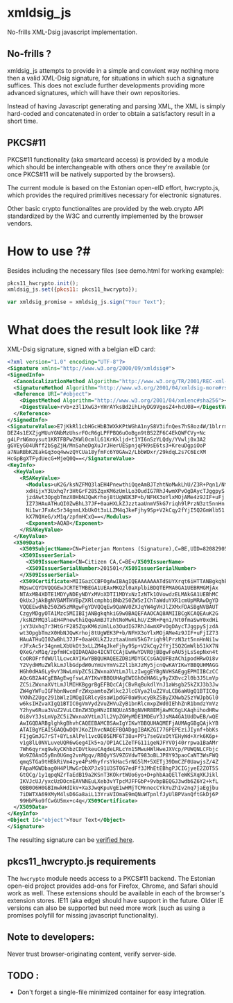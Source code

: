 # xmldsig\_js
No-frills XML-Dsig javascript implementation.

## No-frills ? ##
xmldsig\_js attempts to provide in a simple and convient way nothing more then a valid XML-Dsig signature, for situations in which such a signature suffices. This does not exclude further developments providing more advanced signatures, which will have their own repositories.

Instead of having Javascript generating and parsing XML, the XML is simply hard-coded and concatenated in order to obtain a satisfactory result in a short time.

## PKCS\#11 ##
PKCS\#11 functionality (aka smartcard access) is provided by a module which should be interchangeable with others once they're available (or once PKCS#11 will be natively supported by the browsers).

The current module is based on the Estonian open-eID effort, hwcrypto.js, which provides the required primitives necessary for electronic signatures.

Other basic crypto functionalites are provided by the web.crypto API standardized by the W3C and currently implemented by the browser vendors.

# How to use ?#
Besides including the necessary files (see demo.html for working example):

```javascript
pkcs11_hwcrypto.init();
xmldsig_js.set({pkcs11: pkcs11_hwcrypto});

var xmldsig_promise = xmldsig_js.sign("Your Text");
```

# What does the result look like ?#
XML-Dsig signature, signed with a belgian eID card:

```xml
<?xml version="1.0" encoding="UTF-8"?>
<Signature xmlns="http://www.w3.org/2000/09/xmldsig#">
<SignedInfo>
  <CanonicalizationMethod Algorithm="http://www.w3.org/TR/2001/REC-xml-c14n-20010315"></CanonicalizationMethod>
  <SignatureMethod Algorithm="http://www.w3.org/2001/04/xmldsig-more#rsa-sha256"></SignatureMethod>
  <Reference URI="#object">
    <DigestMethod Algorithm="http://www.w3.org/2001/04/xmlenc#sha256"></DigestMethod>
    <DigestValue>rvb+z3l1XwG3+YHrAYksBd2ihLHyDG9VgosZ4+hcU08=</DigestValue>
  </Reference>
</SignedInfo>
<SignatureValue>E7jKkRl1cbHGcHbB3WXkKPtWGhA1nyS8V3ifnQes7hS8oz4W/1blrrmRQhuYQeQE
DEZ4s1EXZjgMUuYGNbMzUhsrFOcR6gLPFPBQ6uOoBgn9tBS2ZF6C4EkQWFCVy+Nc
g4LPrN6moysut1KRTFBPwZKWl0cmlL61KrKkljd+t1YI6nSzYLQdy/YVwlj0x3A2
gGVEyG04UNff2bSgZjH/MnSaheDgXuJrJHerUESpnjqPH9sE6ts3+KreuDgpiOoP
a7NaRBbK2EakGq3oq4wwzQYCUa18yfmFc6Y0GAw2/LbbWDxr/29kdqL2s7C6EcXM
HcGpBgXTFydUecG+MjeQ0Q==</SignatureValue>
<KeyInfo>
  <KeyValue>
    <RSAKeyValue>
      <Modulus>uK2G/ksNZFMQ3laEH4PnewthiQqeAmBJTzhtNoMwkLhU/Z3R+Pqn1/Nt0fmaSwY0
      xdHijxY3Uxhq7r3HtGrF285ZqxKM6zUmlLo3OudIG7RhJ4wmXPvOgDAycTJggpyS
      jzdAwt3OpgbTmzX0HbNJQwKrhoj8tUgWEK3P+b/NFHX3oYlxMOjAMe4z9JIF+uFj
      IZ73HAuATHuQI0ZwBhL37JF+0aaHXLkZJzztaaUnmV5kG7riqh9lPrzN3zt5nnHn
      Ni1wrJFxAc5r34gnmLXbUkOt3xLLZM4qJkeFjhy9Sp+V2kCqy2fYjI5Q2GmWlb51
      kX7NQXeG/xM1q/zpfmHCxQ==</Modulus>
      <Exponent>AQAB</Exponent>
    </RSAKeyValue>
  </KeyValue>
  <X509Data>
    <X509SubjectName>CN=Pieterjan Montens (Signature),C=BE,UID=82082905379</X509SubjectName>
    <X509IssuerSerial>
      <X509IssuerName>CN=Citizen CA,C=BE</X509IssuerName>
      <X509IssuerSerialNumber>201501</X509IssuerSerialNumber>
    </X509IssuerSerial>
    <X509Certificate>MIIGazCCBFOgAwIBAgIQEAAAAAAATdSUYXrqt6iHTTANBgkqhkiG9w0BAQUFADAz
    MQswCQYDVQQGEwJCRTETMBEGA1UEAxMKQ2l0aXplbiBDQTEPMA0GA1UEBRMGMjAx
    NTAxMB4XDTE1MDYyNDEyNDYxMVoXDTI1MDYxNzIzNTk1OVowdzELMAkGA1UEBhMC
    QkUxJjAkBgNVBAMTHVBpZXRlcmphbiBNb250ZW5zIChTaWduYXR1cmUpMRAwDgYD
    VQQEEwdNb250ZW5zMRgwFgYDVQQqEw9QaWV0ZXJqYW4gVHJlZXMxFDASBgNVBAUT
    CzgyMDgyOTA1Mzc5MIIBIjANBgkqhkiG9w0BAQEFAAOCAQ8AMIIBCgKCAQEAuK2G
    /ksNZFMQ3laEH4PnewthiQqeAmBJTzhtNoMwkLhU/Z3R+Pqn1/Nt0fmaSwY0xdHi
    jxY3Uxhq7r3HtGrF285ZqxKM6zUmlLo3OudIG7RhJ4wmXPvOgDAycTJggpySjzdA
    wt3OpgbTmzX0HbNJQwKrhoj8tUgWEK3P+b/NFHX3oYlxMOjAMe4z9JIF+uFjIZ73
    HAuATHuQI0ZwBhL37JF+0aaHXLkZJzztaaUnmV5kG7riqh9lPrzN3zt5nnHnNi1w
    rJFxAc5r34gnmLXbUkOt3xLLZM4qJkeFjhy9Sp+V2kCqy2fYjI5Q2GmWlb51kX7N
    QXeG/xM1q/zpfmHCxQIDAQABo4ICNTCCAjEwHwYDVR0jBBgwFoAU5jLsSepNxn4t
    CoOROFrfdWUllLcwcAYIKwYBBQUHAQEEZDBiMDYGCCsGAQUFBzAChipodHRwOi8v
    Y2VydHMuZWlkLmJlbGdpdW0uYmUvYmVsZ2l1bXJzMy5jcnQwKAYIKwYBBQUHMAGG
    HGh0dHA6Ly9vY3NwLmVpZC5iZWxnaXVtLmJlLzIwggEYBgNVHSAEggEPMIIBCzCC
    AQcGB2A4CgEBAgEwgfswLAYIKwYBBQUHAgEWIGh0dHA6Ly9yZXBvc2l0b3J5LmVp
    ZC5iZWxnaXVtLmJlMIHKBggrBgEFBQcCAjCBvRqBukdlYnJ1aWsgb25kZXJ3b3Jw
    ZW4gYWFuIGFhbnNwcmFrZWxpamtoZWlkc2JlcGVya2luZ2VuLCB6aWUgQ1BTIC0g
    VXNhZ2Ugc291bWlzIMOgIGRlcyBsaW1pdGF0aW9ucyBkZSByZXNwb25zYWJpbGl0
    w6ksIHZvaXIgQ1BTIC0gVmVyd2VuZHVuZyB1bnRlcmxpZWd0IEhhZnR1bmdzYmVz
    Y2hyw6Rua3VuZ2VuLCBnZW3DpHNzIENQUzA5BgNVHR8EMjAwMC6gLKAqhihodHRw
    Oi8vY3JsLmVpZC5iZWxnaXVtLmJlL2VpZGMyMDE1MDEuY3JsMA4GA1UdDwEB/wQE
    AwIGQDARBglghkgBhvhCAQEEBAMCBSAwIgYIKwYBBQUHAQMEFjAUMAgGBgQAjkYB
    ATAIBgYEAI5GAQQwDQYJKoZIhvcNAQEFBQADggIBAKZGI776PEPEziJIynf+bbKs
    FIjgGmJG7rST+8YLsAlPel1vcOE05EMF6T38u+PPi7seGVxOtYEHyWd+Xrk6K6p+
    v1g8lL0NVLuveUQR6wGeg4Ik5+a/OP1AC1ZeTFG11igeNJFYVOj40rrpwa1BaAMr
    7Wh6qyrxg9wkyCKhbzCDVtkeuCAqdeLRLcYn15MwuHWlHweJXVcp/PUWQNLCFbjc
    Wo9Z0AnO5yBn0UGmg2vnMgqv/RBQyYSV9ZGVdwT983oBLJP8Y93paoCaNT3WsFWQ
    qmqSTGa9tHBkRiVm4zye4PsMhyfrsYkHac5rNG5lM+5XETj39DmCZF0UawjsZ/4Z
    FApaMGWDbag0H4PlMwGrDbXPJx91U3ST0G7edFf3JMhEtEBhgPJCIGjyeE2ZOT5S
    GtQCg/1y1qpqNZrTaEdB19a2KSnT3KOkrtWUo6yo+D+phbAaQElTeWKSXqXKJikl
    IKVJcUJ/yxcUzDOcnEAVNNEuLXeb3vYTpcMJFFGbP+9vbpBEQGJ3wdb6Z6Y2+kfL
    QBB0O6H0GBImwkHdIkV+Xa3JwqKpuVgE1wHMjTCMnnecCYkYuZhIv2nq7jaEgjbu
    7iDWTXA69XMyM4lsD6Ga8aiL13YraVIOmaE9mQNuWTpnlfJyUlBPVanQftGkDj6P
    99HbPko9fCwGU5mx+c4q</X509Certificate>
  </X509Data>
</KeyInfo>
<Object Id="object">Your Text</Object>
</Signature>
```
The resulting signature can be [verified here](https://www.aleksey.com/xmlsec/xmldsig-verifier.html).

## pkcs11\_hwcrypto.js requirements ##
The `hwcrypto` module needs access to a PKCS#11 backend. The Estonian open-eid project provides add-ons for Firefox, Chrome, and Safari should work as well. These extensions should be available in each of the browser's extension stores. IE11 (aka edge) should have support in the future. Older IE versions can also be supported but need more work (such as using a promises polyfill for missing javascript functionality).


Note to developers:
-------------------
Never trust browser-originating content, verify server-side.

TODO :
-----------------------
- Don't forget a single-file minimized container for easy integration.
